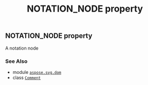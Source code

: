 ﻿---
title: NOTATION_NODE property
second_title: Aspose.SVG for Python via .NET API References
description: 
type: docs
weight: 330
url: /python-net/aspose.svg.dom/comment/notation_node/
is_root: false
---

## NOTATION_NODE property


A notation node

### See Also
* module [`aspose.svg.dom`](../../)
* class [`Comment`](/svg/python-net/aspose.svg.dom/comment)
